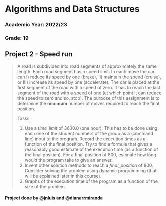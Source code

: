 # Algorithms and Data Structures
### Academic Year: 2022/23
### **Grade: 19**
## Project 2 - Speed run
> A road is subdivided into road segments of approximately the same length. Each road segment has a speed limit. 
In each move the car
can I) reduce its speed by one (brake), II) maintain the speed (cruise), or III) increase its speed by one (accelerate).
The car is placed at the first segment of the road with a speed of zero. It has to reach the last segment of the road
with a speed of one (at which point it can reduce the speed to zero and so, stop). The purpose of this assignment is
to determine the **minimum** number of moves required to reach the final position.</br>
>
> Tasks: </br>
> 1. Use a _time_limit_ of 3600.0 (one hour). This has to be done using
each one of the student numbers of the group as a (command line) input to the program. Record the execution
times as a function of the final position. Try to find a formula that gives a reasonably good estimate of the
execution time (as a function of the final position). For a final position of 800, estimate how long would the
program take to give an answer.
> 2. Invent other solution methods to reach a _final_position_ of 800. <br/>
> Consider solving the problem using dynamic programming (that will be explained later in this course).
> 3. Graphs of the execution time of the program as a function of the size of the problem.

#### Project done by [@jnluis](https://github.com/jnluis) and [@dianarrmiranda](https://github.com/dianarrmiranda)
